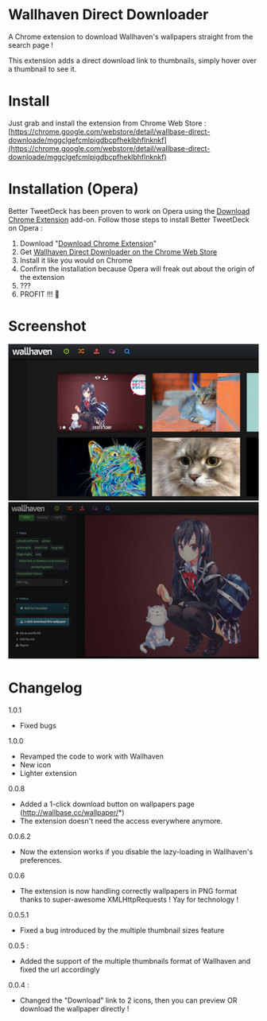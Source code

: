 Wallhaven Direct Downloader
==========================

A Chrome extension to download Wallhaven's wallpapers straight from the search page !

This extension adds a direct download link to thumbnails, simply hover over a thumbnail to see it.

Install
==========================

Just grab and install the extension from Chrome Web Store :
[https://chrome.google.com/webstore/detail/wallbase-direct-downloade/mggclgefcmlpigdbcpfheklbhflnknkf](https://chrome.google.com/webstore/detail/wallbase-direct-downloade/mggclgefcmlpigdbcpfheklbhflnknkf)

# Installation (Opera)

Better TweetDeck has been proven to work on Opera using the [Download Chrome Extension](https://addons.opera.com/en/extensions/details/download-chrome-extension-9/?display=en) add-on. Follow those steps to install Better TweetDeck on Opera :

1. Download "[Download Chrome Extension](https://addons.opera.com/en/extensions/details/download-chrome-extension-9/?display=en)"
2. Get [Wallhaven Direct Downloader on the Chrome Web Store](https://chrome.google.com/webstore/detail/wallbase-direct-downloade/mggclgefcmlpigdbcpfheklbhflnknkf)
3. Install it like you would on Chrome
4. Confirm the installation because Opera will freak out about the origin of the extension
5. ???
6. PROFIT !!! :tada: 

Screenshot
==========================

![Screenshot](screen.jpg)
![Screenshot](1-click.jpg)


Changelog
==========================

1.0.1
- Fixed bugs

1.0.0
- Revamped the code to work with Wallhaven
- New icon
- Lighter extension

0.0.8
- Added a 1-click download button on wallpapers page (http://wallbase.cc/wallpaper/*)
- The extension doesn't need the access everywhere anymore.

0.0.6.2
- Now the extension works if you disable the lazy-loading in Wallhaven's preferences.

0.0.6
- The extension is now handling correctly wallpapers in PNG format thanks to super-awesome XMLHttpRequests ! Yay for technology !

0.0.5.1
- Fixed a bug introduced by the multiple thumbnail sizes feature

0.0.5 : 
- Added the support of the multiple thumbnails format of Wallhaven and fixed the url accordingly

0.0.4 : 
- Changed the "Download" link to 2 icons, then you can preview OR download the wallpaper directly !


